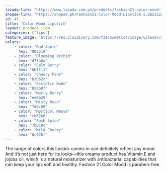 ```yaml
---
lazada-link: "https://www.lazada.com.ph/products/fashion21-color-mood-lipstick-i254107505-s349014871.html?spm=a2o4l.seller.list.36.6f7a6cc9BfxcV1&mp=1"
shopee-link: "https://shopee.ph/Fashion21-Color-Mood-Lipstick-i.26222223.826165349"
id: 43
title: "Color Mood Lipstick"
layout: product-item
categories: ["lips"]
feature_image: "https://res.cloudinary.com/f21cosmetics/image/upload/v1597991300/color-mood_bcmcg3.jpg"
colors:
    - color: "Bad Apple"
      hex: "802519"
    - color: "Blooming Orchid"
      hex: "d73a6a"        
    - color: "Calm Berry"
      hex: "6b1111"        
    - color: "Cheesy Pink"
      hex: "b3062c"        
    - color: "Ecstatic Nude"
      hex: "822b0f"        
    - color: "Merry Berry"
      hex: "ee0b29"    
    - color: "Misty Rose"
      hex: "7d0c09"    
    - color: "Mystical Mauve"
      hex: "cb6266"    
    - color: "Posh Spice"
      hex: "7b0c0c"    
    - color: "Wild Cherry"
      hex: "6c020f"
---
```

The range of colors this lipstick comes in can definitely reflect any mood. And it’s not just here for its looks—this creamy product has Vitamin E and jojoba oil, which is a natural moisturizer with antibacterial capabilities that can keep your lips soft and healthy. Fashion 21 Color Mood is paraben-free.
